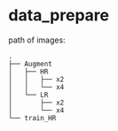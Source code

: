 # data_prepare
path of images:

    .
    ├── Augment
    │   ├── HR
    │   │   ├── x2
    │   │   └── x4
    │   └── LR
    │       ├── x2
    │       └── x4
    └── train_HR

